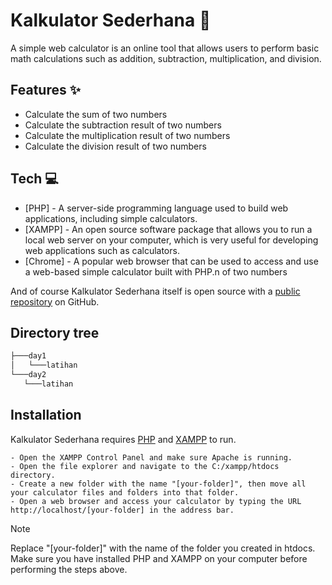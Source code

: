 # Kalkulator Sederhana 📱
A simple web calculator is an online tool that allows users to perform basic math calculations such as addition, subtraction, multiplication, and division.

## Features ✨
- Calculate the sum of two numbers
- Calculate the subtraction result of two numbers
- Calculate the multiplication result of two numbers
- Calculate the division result of two numbers

## Tech 💻
- [PHP] - A server-side programming language used to build web applications, including simple calculators.
- [XAMPP] - An open source software package that allows you to run a local web server on your computer, which is very useful for developing web applications such as calculators.
- [Chrome] - A popular web browser that can be used to access and use a web-based simple calculator built with PHP.n of two numbers

And of course Kalkulator Sederhana itself is open source with a [public repository](https://github.com/kamachiii/vsga)
 on GitHub.

 ## Directory tree
 ```bash
 ├───day1
│   └───latihan
└───day2
    └───latihan
 ```

## Installation

Kalkulator Sederhana requires [PHP](https://php.net/) and [XAMPP](https://apachefriends.org) to run.

```
- Open the XAMPP Control Panel and make sure Apache is running.
- Open the file explorer and navigate to the C:/xampp/htdocs directory.
- Create a new folder with the name "[your-folder]", then move all your calculator files and folders into that folder.
- Open a web browser and access your calculator by typing the URL http://localhost/[your-folder] in the address bar.
```

> [!NOTE]
> Replace "[your-folder]" with the name of the folder you created in htdocs.
> Make sure you have installed PHP and XAMPP on your computer before performing the steps above.
